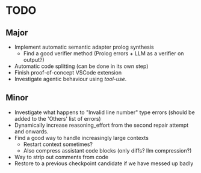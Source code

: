 # TODO

## Major

* Implement automatic semantic adapter prolog synthesis
  * Find a good verifier method (Prolog errors + LLM as a verifier on output?)
* Automatic code splitting (can be done in its own step)
* Finish proof-of-concept VSCode extension
* Investigate agentic behaviour using *tool-use*.

## Minor

* Investigate what happens to "Invalid line number" type errors (should be added to the 'Others' list of errors)
* Dynamically increase reasoning_effort from the second repair attempt and onwards.
* Find a good way to handle increasingly large contexts
  * Restart context sometimes?
  * Also compress assistant code blocks (only diffs? llm compression?)
* Way to strip out comments from code
* Restore to a previous checkpoint candidate if we have messed up badly
